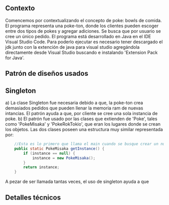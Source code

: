 
## Contexto
Comencemos por contextualizando el concepto de poke: bowls de comida. El programa representa una poke-ton, donde los clientes pueden escoger entre dos tipos de pokes y agregar adiciones. Se busca que por usuario se cree un único pedido.
El programa está desarrollado en Java en el IDE Visual Studio Code.
Para poderlo ejecutar es necesario tener descargado el jdk junto con la extención de java para visual studio agregándola directamente desde Visual Studio buscando e instalando 'Extension Pack for Java'.

## Patrón de diseños usados
## Singleton 
a)
La clase Singleton fue necesaria debido a que, la poke-ton crea demasiados pedidos que pueden llenar la memoria ram de nuevas intancias. El patrón ayuda a que, por cliente se cree una sola instancia de poke.
b)
El patrón fue usado por las clases que extienden de 'Poke', tales como 'PokeMisaka' y 'PokeRokTokio', que eran los lugares donde se crean los objetos. Las dos clases poseen una estructura muy similar representada por:
```java
    //Esta es lo primero que llama el main cuando se busque crear un nuevo poke. Acá se evalúa di ya existe una instancia creada
    public static PokeMisaka getInstance() {
        if (instance == null) {
            instance = new PokeMisaka();
        }
        return instance;
    }
```


A pezar de ser llamada tantas veces, el uso de singleton ayuda a que 

## Detalles técnicos

